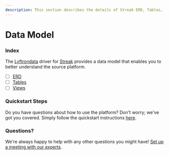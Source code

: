```yaml
---
description: This section describes the details of Streak ERD, Tables, and Views.
---
```


# Data Model

### Index

The  [Lyftrondata](https://www.lyftrondata.com/) driver for [Streak](https://www.lyftrondata.com/integration/sales-analytics/streak/) provides a data model that enables you to better understand the source platform.

* [ ] [ERD](erd.md)
* [ ] [Tables](tables.md)
* [ ] [Views](views.md)

### Quickstart Steps

Do you have questions about how to use the platform? Don't worry; we've got you covered. Simply follow the quickstart instructions [here](../README.md).


### Questions? <a href="#questions" id="questions"></a>

We're always happy to help with any other questions you might have! [Set up a meeting with our experts](https://www.lyftrondata.com/book-a-meeting/).

